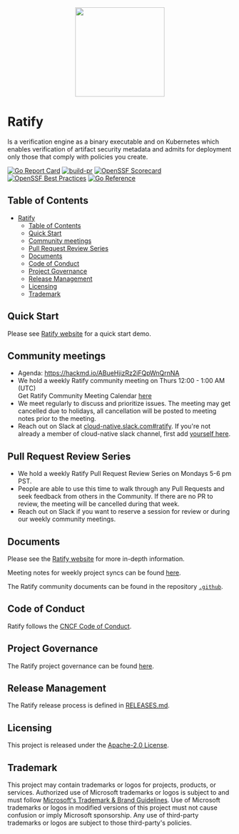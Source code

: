 <div align="center">
<img src="logo.svg" width="200">
</div>

# Ratify

Is a verification engine as a binary executable and on Kubernetes which enables verification of artifact security metadata and admits for deployment only those that comply with policies you create.

[![Go Report Card](https://goreportcard.com/badge/github.com/ratify-project/ratify)](https://goreportcard.com/report/github.com/ratify-project/ratify)
[![build-pr](https://github.com/ratify-project/ratify/actions/workflows/build-pr.yml/badge.svg)](https://github.com/ratify-project/ratify/actions/workflows/build-pr.yml)
[![OpenSSF Scorecard](https://api.securityscorecards.dev/projects/github.com/ratify-project/ratify/badge)](https://api.securityscorecards.dev/projects/github.com/ratify-project/ratify)
[![OpenSSF Best Practices](https://www.bestpractices.dev/projects/9334/badge)](https://www.bestpractices.dev/projects/9334)
[![Go Reference](https://pkg.go.dev/badge/github.com/deislabs/ratify.svg)](https://pkg.go.dev/github.com/deislabs/ratify)

## Table of Contents

- [Ratify](#ratify)
  - [Table of Contents](#table-of-contents)
  - [Quick Start](#quick-start)
  - [Community meetings](#community-meetings)
  - [Pull Request Review Series](#pull-request-review-series)
  - [Documents](#documents)
  - [Code of Conduct](#code-of-conduct)
  - [Project Governance](#project-governance)
  - [Release Management](#release-management)
  - [Licensing](#licensing)
  - [Trademark](#trademark)

## Quick Start

Please see [Ratify website](https://ratify.dev/docs/quick-start) for a quick start demo.

## Community meetings

- Agenda: <https://hackmd.io/ABueHjizRz2iFQpWnQrnNA>
- We hold a weekly Ratify community meeting on Thurs 12:00 - 1:00 AM (UTC)   
Get Ratify Community Meeting Calendar [here](https://calendar.google.com/calendar/u/0?cid=OWJjdTF2M3ZiZGhubm1mNmJyMDhzc2swNTRAZ3JvdXAuY2FsZW5kYXIuZ29vZ2xlLmNvbQ)
- We meet regularly to discuss and prioritize issues. The meeting may get cancelled due to holidays, all cancellation will be posted to meeting notes prior to the meeting.
- Reach out on Slack at [cloud-native.slack.com#ratify](https://cloud-native.slack.com/archives/C03T3PEKVA9). If you're not already a member of cloud-native slack channel, first add [yourself here](https://communityinviter.com/apps/cloud-native/cncf).

## Pull Request Review Series
- We hold a weekly Ratify Pull Request Review Series on Mondays 5-6 pm PST.  
- People are able to use this time to walk through any Pull Requests and seek feedback from others in the Community.  If there are no PR to review, the meeting will be cancelled during that week.
- Reach out on Slack if you want to reserve a session for review or during our weekly community meetings.

## Documents

Please see the [Ratify website](https://ratify.dev/docs/what-is-ratify) for more in-depth information.

Meeting notes for weekly project syncs can be found [here](https://hackmd.io/ABueHjizRz2iFQpWnQrnNA?both).

The Ratify community documents can be found in the repository [`.github`](https://github.com/ratify-project/.github).

## Code of Conduct

Ratify follows the [CNCF Code of Conduct](https://github.com/cncf/foundation/blob/master/code-of-conduct.md).

## Project Governance

The Ratify project governance can be found [here](https://github.com/ratify-project/.github/blob/main/GOVERNANCE.md).

## Release Management

The Ratify release process is defined in [RELEASES.md](./RELEASES.md).

## Licensing

This project is released under the [Apache-2.0 License](./LICENSE).

## Trademark

This project may contain trademarks or logos for projects, products, or services. Authorized use of Microsoft trademarks or logos is subject to and must follow [Microsoft's Trademark & Brand Guidelines][microsoft-trademark]. Use of Microsoft trademarks or logos in modified versions of this project must not cause confusion or imply Microsoft sponsorship. Any use of third-party trademarks or logos are subject to those third-party's policies.

[microsoft-trademark]: https://www.microsoft.com/legal/intellectualproperty/trademarks
